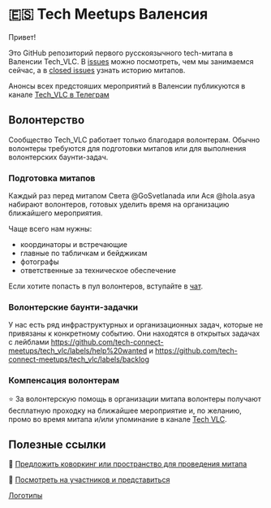 # 🇪🇸 Tech Meetups Валенсия 

Привет!

Это GitHub репозиторий первого русскоязычного tech-митапа в Валенсии Tech_VLC.
В [issues](https://github.com/tech-connect-meetups/tech_vlc/issues) можно посмотреть, чем мы занимаемся сейчас, а в [closed issues](https://github.com/tech-connect-meetups/tech_vlc/issues?q=is%3Aissue+is%3Aclosed) узнать историю митапов.

Анонсы всех предстояших мероприятий в Валенсии публикуются в канале [Tech_VLC в Телеграм](https://t.me/tech_vlc)

## Волонтерство

Сообщество Tech_VLC работает только благодаря волонтерам. Обычно волонтеры требуются для подготовки митапов или для выполнения волонтерских баунти-задач.

### Подготовка митапов

Каждый раз перед митапом Света @GoSvetlanada или Ася @hola.asya набирают волонтеров, готовых уделить время на организацию ближайшего мероприятия.

Чаще всего нам нужны:
- координаторы и встречающие
- главные по табличкам и бейджикам
- фотографы
- ответственные за техническое обеспечение

Если хотите попасть в пул волонтеров, вступайте в [чат](https://t.me/+ueWMk3lNWwZmZGVi).

### Волонтерские баунти-задачки 

У нас есть ряд инфраструктурных и организационных задач, которые не привязаны к конкретному событию. Они находятся в открытых задачах с лейблами https://github.com/tech-connect-meetups/tech_vlc/labels/help%20wanted и https://github.com/tech-connect-meetups/tech_vlc/labels/backlog

### Компенсация волонтерам

⭐ За волонтерскую помощь в организации митапа волонтеры получают бесплатную проходку на ближайшее мероприятие и, по желанию, промо во время митапа и/или упоминание в канале [Tech VLC](https://t.me/tech_vlc).

## Полезные ссылки

🏢 [Предложить коворкинг или пространство для проведения митапа](https://github.com/tech-connect-meetups/tech_vlc/discussions/5)

📖 [Посмотреть на участников и представиться](https://github.com/tech-connect-meetups/tech_vlc/discussions/10)

[Логотипы](https://drive.google.com/drive/folders/1cPLx0tITiT7G4DaF236eiCgpsQLlF3ms?usp=sharing)

